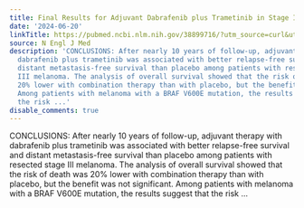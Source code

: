 ```yaml
---
title: Final Results for Adjuvant Dabrafenib plus Trametinib in Stage III Melanoma
date: '2024-06-20'
linkTitle: https://pubmed.ncbi.nlm.nih.gov/38899716/?utm_source=curl&utm_medium=rss&utm_campaign=pubmed-2&utm_content=1LIK-026Y9bjRE4xDQ231BSa89BnY4O2Rfi-9WXQd8C31C6cqE&fc=20211015124055&ff=20240620182052&v=2.18.0.post9+e462414
source: N Engl J Med
description: 'CONCLUSIONS: After nearly 10 years of follow-up, adjuvant therapy with
  dabrafenib plus trametinib was associated with better relapse-free survival and
  distant metastasis-free survival than placebo among patients with resected stage
  III melanoma. The analysis of overall survival showed that the risk of death was
  20% lower with combination therapy than with placebo, but the benefit was not significant.
  Among patients with melanoma with a BRAF V600E mutation, the results suggest that
  the risk ...'
disable_comments: true
---
```

CONCLUSIONS: After nearly 10 years of follow-up, adjuvant therapy with dabrafenib plus trametinib was associated with better relapse-free survival and distant metastasis-free survival than placebo among patients with resected stage III melanoma. The analysis of overall survival showed that the risk of death was 20% lower with combination therapy than with placebo, but the benefit was not significant. Among patients with melanoma with a BRAF V600E mutation, the results suggest that the risk ...